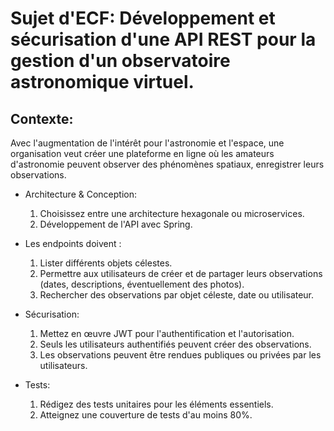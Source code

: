 # Sujet d'ECF: Développement et sécurisation d'une API REST pour la gestion d'un observatoire astronomique virtuel.

## Contexte:
Avec l'augmentation de l'intérêt pour l'astronomie et l'espace, une organisation veut créer une plateforme en ligne où les amateurs d'astronomie peuvent observer des phénomènes spatiaux, enregistrer leurs observations.



- Architecture & Conception:
    1. Choisissez entre une architecture hexagonale ou microservices.
    2. Développement de l'API avec Spring.

- Les endpoints doivent :
    1. Lister différents objets célestes.
    2. Permettre aux utilisateurs de créer et de partager leurs observations (dates, descriptions, éventuellement des photos).
    3. Rechercher des observations par objet céleste, date ou utilisateur.

- Sécurisation:
    1. Mettez en œuvre JWT pour l'authentification et l'autorisation.
    2. Seuls les utilisateurs authentifiés peuvent créer des observations.
    3. Les observations peuvent être rendues publiques ou privées par les utilisateurs.

- Tests:
    1. Rédigez des tests unitaires pour les éléments essentiels.
    2. Atteignez une couverture de tests d'au moins 80%.

